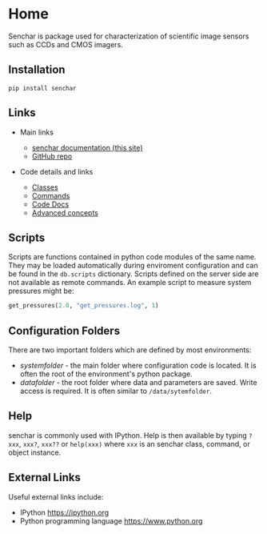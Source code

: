 # Home

Senchar is package used for characterization of scientific image sensors such as CCDs and CMOS imagers.

## Installation

```shell
pip install senchar
```

## Links

  - Main links
    - [senchar documentation (this site)](https://senchar.readthedocs.io)
    - [GitHub repo](https://github.com/mplesser/senchar)

  - Code details and links
    - [Classes](classes.md)
    - [Commands](commands.md)
    - [Code Docs](autocode.md)
    - [Advanced concepts](advanced.md)

## Scripts
Scripts are functions contained in python code modules of the same name. They may be loaded automatically during enviroment configuration and can be found in the `db.scripts` dictionary. Scripts defined on the server side are not available as remote commands. An example script to measure system pressures might be:

```python
get_pressures(2.0, "get_pressures.log", 1)
```

## Configuration Folders
There are two important folders which are defined by most environments:

  * *systemfolder* - the main folder where configuration code is located. It is often the root of the environment's python package.
  * *datafolder* - the root folder where data and parameters are saved. Write access is required. It is often similar to `/data/sytemfolder`.

## Help
senchar is commonly used with IPython.  Help is then available by typing `?xxx`, `xxx?`, `xxx??` or `help(xxx)` where `xxx` is an senchar class, command, or object instance.

## External Links

Useful external links include:
  
 * IPython <https://ipython.org>
 * Python programming language <https://www.python.org>
